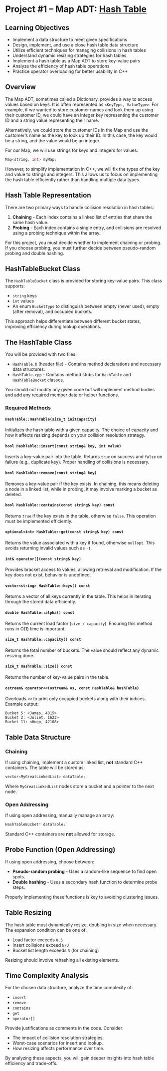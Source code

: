 # Project #1 – Map ADT: [Hash Table](/cs3100/proj01/Project1_HashTable.pdf)

## Learning Objectives

- Implement a data structure to meet given specifications
- Design, implement, and use a close hash table data structure
- Utilize efficient techniques for managing collisions in hash tables
- Understand dynamic resizing strategies for hash tables
- Implement a hash table as a Map ADT to store key-value pairs
- Analyze the efficiency of hash table operations
- Practice operator overloading for better usability in C++

## Overview

The Map ADT, sometimes called a Dictionary, provides a way to access values based on keys. It is often represented as `<KeyType, ValueType>`. For example, if we wanted to store customer names and look them up using their customer ID, we could have an integer key representing the customer ID and a string value representing their name.

Alternatively, we could store the customer IDs in the Map and use the customer’s name as the key to look up their ID. In this case, the key would be a string, and the value would be an integer.

For our Map, we will use strings for keys and integers for values:

```cpp
Map<string, int> myMap;
```

However, to simplify implementation in C++, we will fix the types of the key and value to strings and integers. This allows us to focus on implementing the hash table efficiently rather than handling multiple data types.

## Hash Table Representation

There are two primary ways to handle collision resolution in hash tables:

1. **Chaining** - Each index contains a linked list of entries that share the same hash value.
2. **Probing** - Each index contains a single entry, and collisions are resolved using a probing technique within the array.

For this project, you must decide whether to implement chaining or probing. If you choose probing, you must further decide between pseudo-random probing and double hashing.

## HashTableBucket Class

The `HashTableBucket` class is provided for storing key-value pairs. This class supports:

- `string` keys
- `int` values
- An enum `BucketType` to distinguish between empty (never used), empty (after removal), and occupied buckets.

This approach helps differentiate between different bucket states, improving efficiency during lookup operations.

## The HashTable Class

You will be provided with two files:

- `HashTable.h` (header file) - Contains method declarations and necessary data structures.
- `HashTable.cpp` - Contains method stubs for `HashTable` and `HashTableBucket` classes.

You should not modify any given code but will implement method bodies and add any required member data or helper functions.

### Required Methods

#### `HashTable::HashTable(size_t initCapacity)`

Initializes the hash table with a given capacity. The choice of capacity and how it affects resizing depends on your collision resolution strategy.

#### `bool HashTable::insert(const string& key, int value)`

Inserts a key-value pair into the table. Returns `true` on success and `false` on failure (e.g., duplicate key). Proper handling of collisions is necessary.

#### `bool HashTable::remove(const string& key)`

Removes a key-value pair if the key exists. In chaining, this means deleting a node in a linked list, while in probing, it may involve marking a bucket as deleted.

#### `bool HashTable::contains(const string& key) const`

Returns `true` if the key exists in the table, otherwise `false`. This operation must be implemented efficiently.

#### `optional<int> HashTable::get(const string& key) const`

Returns the value associated with a key if found, otherwise `nullopt`. This avoids returning invalid values such as `-1`.

#### `int& operator[](const string& key)`

Provides bracket access to values, allowing retrieval and modification. If the key does not exist, behavior is undefined.

#### `vector<string> HashTable::keys() const`

Returns a vector of all keys currently in the table. This helps in iterating through the stored data efficiently.

#### `double HashTable::alpha() const`

Returns the current load factor (`size / capacity`). Ensuring this method runs in O(1) time is important.

#### `size_t HashTable::capacity() const`

Returns the total number of buckets. The value should reflect any dynamic resizing done.

#### `size_t HashTable::size() const`

Returns the number of key-value pairs in the table.

#### `ostream& operator<<(ostream& os, const HashTable& hashTable)`

Overloads `<<` to print only occupied buckets along with their indices. Example output:

```plaintext
Bucket 5: <James, 4815>
Bucket 2: <Juliet, 1623>
Bucket 11: <Hugo, 42108>
```

## Table Data Structure

### Chaining

If using chaining, implement a custom linked list, **not** standard C++ containers. The table will be stored as:

```cpp
vector<MyGreatLinkedList> dataTable;
```

Where `MyGreatLinkedList` nodes store a bucket and a pointer to the next node.

### Open Addressing

If using open addressing, manually manage an array:

```cpp
HashTableBucket* dataTable;
```

Standard C++ containers are **not** allowed for storage.

## Probe Function (Open Addressing)

If using open addressing, choose between:

- **Pseudo-random probing** - Uses a random-like sequence to find open spots.
- **Double hashing** - Uses a secondary hash function to determine probe steps.

Properly implementing these functions is key to avoiding clustering issues.

## Table Resizing

The hash table must dynamically resize, doubling in size when necessary. The expansion condition can be one of:

- Load factor exceeds `0.5`
- Insert collisions exceed `N/3`
- Bucket list length exceeds `3` (for chaining)

Resizing should involve rehashing all existing elements.

## Time Complexity Analysis

For the chosen data structure, analyze the time complexity of:

- `insert`
- `remove`
- `contains`
- `get`
- `operator[]`

Provide justifications as comments in the code. Consider:

- The impact of collision resolution strategies.
- Worst-case scenarios for insert and lookup.
- How resizing affects performance over time.

By analyzing these aspects, you will gain deeper insights into hash table efficiency and trade-offs.

